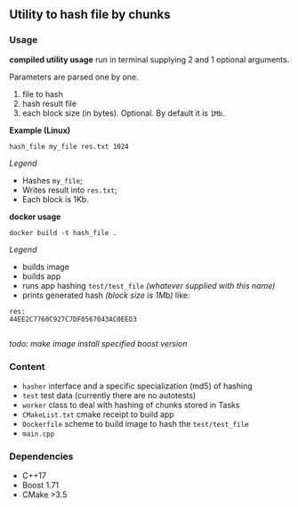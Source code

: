 ## Utility to hash file by chunks

### Usage

**compiled utility usage** 
run in terminal supplying 2 and 1 optional arguments.

Parameters are parsed one by one.

1. file to hash
2. hash result file
3. each block size (in bytes). Optional. By default it is `1Mb`.

**Example (Linux)**

`hash_file my_file res.txt 1024`

_Legend_

* Hashes `my_file`;
* Writes result into `res.txt`;
* Each block is 1Kb.

**docker usage**

`docker build -t hash_file .`

_Legend_

* builds image
* builds app
* runs app hashing `test/test_file` _(whatever supplied with this name)_
* prints generated hash _(block size is 1Mb)_ like:

```
res:
44EE2C7760C927C7DF0567043AC0EED3


```

*todo: make image install specified boost version*


### Content

* `hasher` interface and a specific specialization (md5) of hashing
* `test` test data (currently there are no autotests)
* `worker` class to deal with hashing of chunks stored in Tasks
* `CMakeList.txt` cmake receipt to build app 
* `Dockerfile` scheme to build image to hash the `test/test_file`
* `main.cpp`

### Dependencies

* C++17
* Boost 1.71
* CMake >3.5